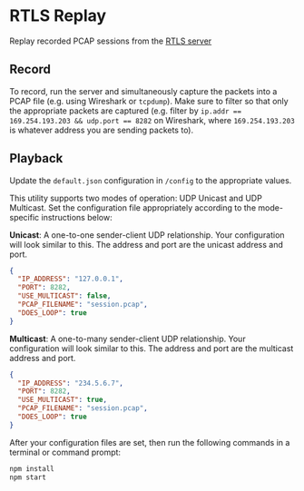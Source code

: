 # RTLS Replay
Replay recorded PCAP sessions from the [RTLS server](http://github.com/local-projects/lp.rtls-server)

## Record
To record, run the server and simultaneously capture the packets into a PCAP file (e.g. using Wireshark or `tcpdump`).
Make sure to filter so that only the appropriate packets are captured (e.g. filter by `ip.addr == 169.254.193.203 && udp.port == 8282` on Wireshark, where `169.254.193.203` is whatever address you are sending packets to).

## Playback
Update the `default.json` configuration in `/config` to the appropriate values.

This utility supports two modes of operation: UDP Unicast and UDP Multicast. Set the configuration file appropriately according to the mode-specific instructions below:

**Unicast**: A one-to-one sender-client UDP relationship. Your configuration will look similar to this. The address and port are the unicast address and port.

```json
{
  "IP_ADDRESS": "127.0.0.1",
  "PORT": 8282,
  "USE_MULTICAST": false,
  "PCAP_FILENAME": "session.pcap",
  "DOES_LOOP": true
}
```

**Multicast**: A one-to-many sender-client UDP relationship. Your configuration will look similar to this. The address and port are the multicast address and port.

```json
{
  "IP_ADDRESS": "234.5.6.7",
  "PORT": 8282,
  "USE_MULTICAST": true,
  "PCAP_FILENAME": "session.pcap",
  "DOES_LOOP": true
}
```

After your configuration files are set, then run the following commands in a terminal or command prompt:

```bash
npm install
npm start
```
